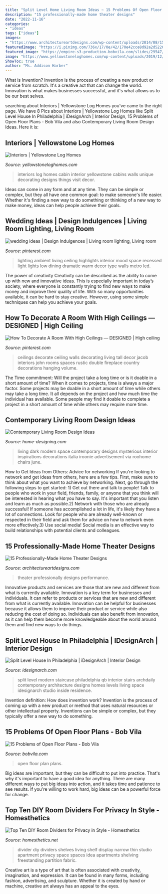 ```yaml
---
title: "Split Level Home Living Room Ideas ~ 15 Problems Of Open Floor Plans"
description: "15 professionally-made home theater designs"
date: "2022-11-16"
categories:
- "ideas"
tags: ["ideas"]
images:
- "https://www.architectureartdesigns.com/wp-content/uploads/2014/08/15-Professionally-Made-Home-Theater-Designs-12-630x504.jpg"
featuredImage: "https://i.pinimg.com/736x/17/0e/42/170e42cce8d92a2d5226859edb749551--high-ceiling-decorating-decorating-tall-walls.jpg"
featured_image: "https://empire-s3-production.bobvila.com/slides/29547/original/expensive_to_build_open_floor_plan.jpeg?1545168264"
image: "https://www.yellowstoneloghomes.com/wp-content/uploads/2019/12/8L734505_2-768x1160.jpg"
ShowToc: true
author: "Ms. Addison Harber"
---
```



What is Invention?
Invention is the process of creating a new product or service from scratch. It's a creative act that can change the world. Innovation is what makes businesses successful, and it's what allows us to be our best selves.

	

		
searching about Interiors | Yellowstone Log Homes you've came to the right page. We have 8 Pics about Interiors | Yellowstone Log Homes like Split Level House In Philadelphia | iDesignArch | Interior Design, 15 Problems of Open Floor Plans - Bob Vila and also Contemporary Living Room Design Ideas. Here it is:
		
    
## Interiors | Yellowstone Log Homes

<img loading=lazy src="https://www.yellowstoneloghomes.com/wp-content/uploads/2019/12/8L734505_2-768x1160.jpg" onerror="this.onerror=null;this.src='https://tse1.mm.bing.net/th?id=OIP.vmpDd3WQbDgFx2mGqllY2AHaLL&amp;pid=15.1';" alt="Interiors | Yellowstone Log Homes">

_Source: yellowstoneloghomes.com_

>interiors log homes cabin interior yellowstone cabins walls unique decorating designs things visit decor. 

	

Ideas can come in any form and at any time. They can be simple or complex, but they all have one common goal: to make someone's life easier. Whether it's finding a new way to do something or thinking of a new way to make money, ideas can help people achieve their goals.

    
## Wedding Ideas | Design Indulgences | Living Room Lighting, Living Room

<img loading=lazy src="https://i.pinimg.com/736x/88/6a/e8/886ae82cf52e9e6c449fe1b802d1a56d--ceiling-ideas-ceiling-design.jpg" onerror="this.onerror=null;this.src='https://tse2.mm.bing.net/th?id=OIP.sXizrOnehGimbtsxsyju1gHaFj&amp;pid=15.1';" alt="wedding ideas | Design Indulgences | Living room lighting, Living room">

_Source: pinterest.com_

>lighting ambient living ceiling highlights interior mood space recessed light lights low dining dramatic warm decor type walls metro led. 

	

The power of creativity
Creativity can be described as the ability to come up with new and innovative ideas. This is especially important in today’s society, where everyone is constantly trying to find new ways to make money and improve their quality of life. With so many opportunities available, it can be hard to stay creative. However, using some simple techniques can help you achieve your goals.

    
## How To Decorate A Room With High Ceilings — DESIGNED | High Ceiling

<img loading=lazy src="https://i.pinimg.com/736x/17/0e/42/170e42cce8d92a2d5226859edb749551--high-ceiling-decorating-decorating-tall-walls.jpg" onerror="this.onerror=null;this.src='https://tse1.mm.bing.net/th?id=OIP.uW3r61HlAvjWHk2z_Mp3EgHaLH&amp;pid=15.1';" alt="How To Decorate A Room With High Ceilings — DESIGNED | High ceiling">

_Source: pinterest.com_

>ceilings decorate ceiling walls decorating living tall decor jacob interiors john rooms spaces rustic double fireplace country decorations hanging volume. 

	

The Time commitment: Will the project take a long time or is it doable in a short amount of time?
When it comes to projects, time is always a major factor. Some projects may be doable in a short amount of time while others may take a long time. It all depends on the project and how much time the individual has available. Some people may find it doable to complete a project in a short amount of time while others may require more time.

    
## Contemporary Living Room Design Ideas

<img loading=lazy src="http://cdn.home-designing.com/wp-content/uploads/2010/06/Dark-Modern-Living-Space-582x362.jpg" onerror="this.onerror=null;this.src='https://tse3.mm.bing.net/th?id=OIP.INrpaCX0HR9Y-CtpRBjCEQHaEm&amp;pid=15.1';" alt="Contemporary Living Room Design Ideas">

_Source: home-designing.com_

>living dark modern space contemporary designs mysterious interior inspirations decorations italia iroonie advertisement via roohome chairs june. 

	

How to Get Ideas from Others: Advice for networking
If you're looking to network and get ideas from others, here are a few tips. First, make sure to think about what you want to achieve by networking. Next, go through the following steps to get started: 1) Get out there and talk to people! Talk to people who work in your field, friends, family, or anyone that you think will be interested in hearing what you have to say. It's important that you listen and learn as much as possible.2) Network with those who are already successful! If someone has accomplished a lot in life, it's likely they have a lot of connections. Look for people who are already well-known or respected in their field and ask them for advice on how to network even more effectively.3) Use social media! Social media is an effective way to build relationships with potential clients and colleagues.

    
## 15 Professionally-Made Home Theater Designs

<img loading=lazy src="https://www.architectureartdesigns.com/wp-content/uploads/2014/08/15-Professionally-Made-Home-Theater-Designs-12-630x504.jpg" onerror="this.onerror=null;this.src='https://tse3.mm.bing.net/th?id=OIP.3dQIh_DQQpDUEOXlLxA46wHaF7&amp;pid=15.1';" alt="15 Professionally-Made Home Theater Designs">

_Source: architectureartdesigns.com_

>theater professionally designs performance. 

	

Innovative products and services are those that are new and different from what is currently available.
Innovation is a key term for businesses and individuals. It can refer to products or services that are new and different from what is currently available. Innovation can be helpful for businesses because it allows them to improve their product or service while also reducing the cost of doing so. Individuals can also benefit from innovation, as it can help them become more knowledgeable about the world around them and find new ways to do things.

    
## Split Level House In Philadelphia | IDesignArch | Interior Design

<img loading=lazy src="https://www.idesignarch.com/wp-content/uploads/Split-Level-House_9.jpg" onerror="this.onerror=null;this.src='https://tse4.mm.bing.net/th?id=OIP.hosxgpO3cxOY8AN4FRjYLAHaJ4&amp;pid=15.1';" alt="Split Level House In Philadelphia | iDesignArch | Interior Design">

_Source: idesignarch.com_

>split level modern staircase philadelphia qb interior stairs archdaily contemporary architecture designs homes levels living space idesignarch studio inside residence. 

	

Invention definition: How does invention work?
Invention is the process of coming up with a new product or method that uses natural resources or other intellectual property. Inventions can be simple or complex, but they typically offer a new way to do something.

    
## 15 Problems Of Open Floor Plans - Bob Vila

<img loading=lazy src="https://empire-s3-production.bobvila.com/slides/29547/original/expensive_to_build_open_floor_plan.jpeg?1545168264" onerror="this.onerror=null;this.src='https://tse1.mm.bing.net/th?id=OIP.TlVlHsV3l-GIiFGfQG9pSQHaFX&amp;pid=15.1';" alt="15 Problems of Open Floor Plans - Bob Vila">

_Source: bobvila.com_

>open floor plan plans. 

	

Big ideas are important, but they can be difficult to put into practice. That's why it's important to have a good idea for anything. There are many different ways to put big ideas into action, and it takes time and patience to see results. If you're willing to work hard, big ideas can be a powerful force for change.

    
## Top Ten DIY Room Dividers For Privacy In Style - Homesthetics

<img loading=lazy src="http://cdn.homesthetics.net/wp-content/uploads/2016/04/A2-narrow-shelf-wall-room-divider-400px-left-1.jpg" onerror="this.onerror=null;this.src='https://tse1.mm.bing.net/th?id=OIP.0CAHjEDmfHG8c4OXFsylBAAAAA&amp;pid=15.1';" alt="Top Ten DIY Room Dividers for Privacy in Style - Homesthetics">

_Source: homesthetics.net_

>divider diy dividers shelves living shelf display narrow thin studio apartment privacy space spaces idea apartments shelving freestanding partition fabric. 

	

Creative art is a type of art that is often associated with creativity, imagination, and expression. It can be found in many forms, including fashion, advertising, and sculpture. Whether it is created by hand or machine, creative art always has an appeal to the eyes.

